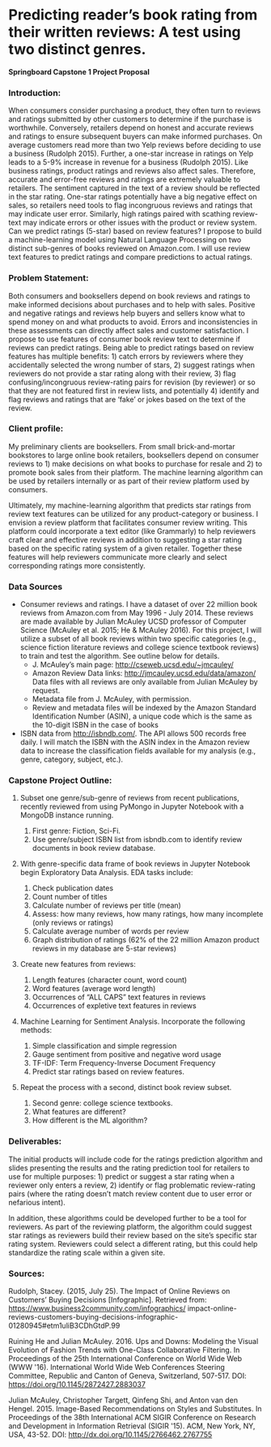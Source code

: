 # Predicting reader’s book rating from their written reviews: A test using two distinct genres.
__Springboard Capstone 1 Project Proposal__

### Introduction:
When consumers consider purchasing a product, they often turn to reviews and ratings submitted by other customers to determine if the purchase is worthwhile. Conversely, retailers depend on honest and accurate reviews and ratings to ensure subsequent buyers can make informed purchases. On average customers read more than two Yelp reviews before deciding to use a business (Rudolph 2015). Further, a one-star increase in ratings on Yelp leads to a 5-9% increase in revenue for a business (Rudolph 2015). Like business ratings, product ratings and reviews also affect sales. Therefore, accurate and error-free reviews and ratings are extremely valuable to retailers. The sentiment captured in the text of a review should be reflected in the star rating. One-star ratings potentially have a big negative effect on sales, so retailers need tools to flag incongruous reviews and ratings that may indicate user error. Similarly, high ratings paired with scathing review-text may indicate errors or other issues with the product or review system. Can we predict ratings (5-star) based on review features? I propose to build a machine-learning model using Natural Language Processing on two distinct sub-genres of books reviewed on Amazon.com. I will use review text features to predict ratings and compare predictions to actual ratings.
 
### Problem Statement:
Both consumers and booksellers depend on book reviews and ratings to make informed decisions about purchases and to help with sales. Positive and negative ratings and reviews help buyers and sellers know what to spend money on and what products to avoid. Errors and inconsistencies in these assessments can directly affect sales and customer satisfaction. I propose to use features of consumer book review text to determine if reviews can predict ratings. Being able to predict ratings based on review features has multiple benefits: 1) catch errors by reviewers where they accidentally selected the wrong number of stars, 2) suggest ratings when reviewers do not provide a star rating along with their review, 3) flag confusing/incongruous review-rating pairs for revision (by reviewer) or so that they are not featured first in review lists, and potentially 4) identify and flag reviews and ratings that are ‘fake’ or jokes based on the text of the review.
 
### Client profile:
My preliminary clients are booksellers. From small brick-and-mortar bookstores to large online book retailers, booksellers depend on consumer reviews to 1) make decisions on what books to purchase for resale and 2) to promote book sales from their platform. The machine learning algorithm can be used by retailers internally or as part of their review platform used by consumers.
 
Ultimately, my machine-learning algorithm that predicts star ratings from review text features can be utilized for any product-category or business. I envision a review platform that facilitates consumer review writing. This platform could incorporate a text editor (like Grammarly) to help reviewers craft clear and effective reviews in addition to suggesting a star rating based on the specific rating system of a given retailer. Together these features will help reviewers communicate more clearly and select corresponding ratings more consistently.

### Data Sources
* Consumer reviews and ratings. I have a dataset of over 22 million book reviews from Amazon.com from May 1996 - July 2014. These reviews are made available by Julian McAuley UCSD professor of Computer Science (McAuley et al. 2015; He & McAuley 2016). For this project, I will utilize a subset of all book reviews within two specific categories (e.g., science fiction literature reviews and college science textbook reviews) to train and test the algorithm. See outline below for details.
  * J. McAuley’s main page: http://cseweb.ucsd.edu/~jmcauley/
  * Amazon Review Data links: http://jmcauley.ucsd.edu/data/amazon/  Data files with all reviews are only available from Julian McAuley by request.
  * Metadata file from J. McAuley, with permission.
  * Review and metadata files will be indexed by the Amazon Standard Identification Number (ASIN), a unique code which is the same as the 10-digit ISBN in the case of books
* ISBN data from http://isbndb.com/. The API allows 500 records free daily. I will match the ISBN with the ASIN index in the Amazon review data to increase the classification fields available for my analysis (e.g., genre, category, subject, etc.).

### Capstone Project Outline:
1. Subset one genre/sub-genre of reviews from recent publications, recently reviewed from using PyMongo in Jupyter Notebook with a MongoDB instance running. 

   1. First genre: Fiction, Sci-Fi.
   1. Use genre/subject ISBN list from isbndb.com to identify review documents in book review database.
1. With genre-specific data frame of book reviews in Jupyter Notebook begin Exploratory Data Analysis. EDA tasks include:

   1. Check publication dates
   1. Count number of titles
   1. Calculate number of reviews per title (mean)
   1. Assess: how many reviews, how many ratings, how many incomplete (only reviews or ratings)
   1. Calculate average number of words per review
   1. Graph distribution of ratings (62% of the 22 million Amazon product reviews in my database are 5-star reviews)
1. Create new features from reviews:

   1. Length features (character count, word count)
   1. Word features (average word length)
   1. Occurrences of “ALL CAPS” text features in reviews
   1. Occurrences of expletive text features in reviews
1. Machine Learning for Sentiment Analysis. Incorporate the following methods:

   1. Simple classification and simple regression
   1. Gauge sentiment from positive and negative word usage
   1. TF-IDF: Term Frequency-Inverse Document Frequency
   1. Predict star ratings based on review features.
1. Repeat the process with a second, distinct book review subset. 

   1. Second genre: college science textbooks. 
   1. What features are different? 
   1. How different is the ML algorithm?
 
### Deliverables:
The initial products will include code for the ratings prediction algorithm and slides presenting the results and the rating prediction tool for retailers to use for multiple purposes: 1) predict or suggest a star rating when a reviewer only enters a review, 2) identify or flag problematic review-rating pairs (where the rating doesn’t match review content due to user error or nefarious intent).

In addition, these algorithms could be developed further to be a tool for reviewers. As part of the reviewing platform, the algorithm could suggest star ratings as reviewers build their review based on the site’s specific star rating system. Reviewers could select a different rating, but this could help standardize the rating scale within a given site.
 
### Sources:
Rudolph, Stacey. (2015, July 25). The Impact of Online Reviews on Customers’ Buying Decisions [Infographic]. Retrieved from: https://www.business2community.com/infographics/ impact-online-reviews-customers-buying-decisions-infographic-01280945#etm1uliB3CDhGtdP.99
 
Ruining He and Julian McAuley. 2016. Ups and Downs: Modeling the Visual Evolution of Fashion Trends with One-Class Collaborative Filtering. In Proceedings of the 25th International Conference on World Wide Web (WWW '16). International World Wide Web Conferences Steering Committee, Republic and Canton of Geneva, Switzerland, 507-517. DOI: https://doi.org/10.1145/2872427.2883037
 
Julian McAuley, Christopher Targett, Qinfeng Shi, and Anton van den Hengel. 2015. Image-Based Recommendations on Styles and Substitutes. In Proceedings of the 38th International ACM SIGIR Conference on Research and Development in Information Retrieval (SIGIR '15). ACM, New York, NY, USA, 43-52. DOI: http://dx.doi.org/10.1145/2766462.2767755
